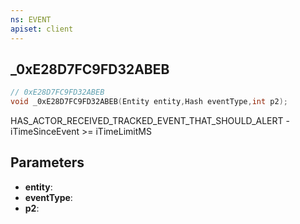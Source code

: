 ```yaml
---
ns: EVENT
apiset: client
---
```

## _0xE28D7FC9FD32ABEB

```c
// 0xE28D7FC9FD32ABEB
void _0xE28D7FC9FD32ABEB(Entity entity,Hash eventType,int p2);
```

HAS_ACTOR_RECEIVED_TRACKED_EVENT_THAT_SHOULD_ALERT - iTimeSinceEvent >= iTimeLimitMS

## Parameters
* **entity**:
* **eventType**:
* **p2**: